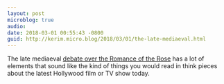 ```yaml
---
layout: post
microblog: true
audio: 
date: 2018-03-01 00:55:43 -0800
guid: http://kerim.micro.blog/2018/03/01/the-late-mediaeval.html
---
```

The late mediaeval [debate over the Romance of the Rose](https://www.historyofphilosophy.net/jean-gerson) has a lot of elements that sound like the kind of things you would read in think pieces about the latest Hollywood film or TV show today.
